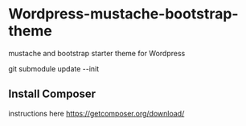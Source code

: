 # Wordpress-mustache-bootstrap-theme
mustache and bootstrap starter theme for Wordpress
 
git submodule update --init

## Install Composer
instructions here 
https://getcomposer.org/download/
